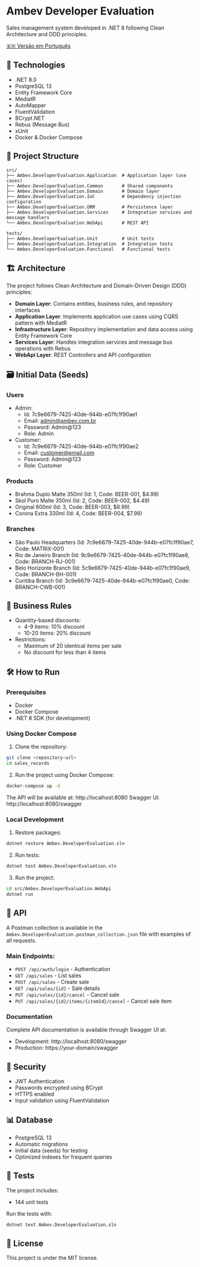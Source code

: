# Ambev Developer Evaluation

Sales management system developed in .NET 8 following Clean Architecture and DDD principles.

[🇧🇷 Versão em Português](README.pt-BR.md)

## 🚀 Technologies

- .NET 8.0
- PostgreSQL 13
- Entity Framework Core
- MediatR
- AutoMapper
- FluentValidation
- BCrypt.NET
- Rebus (Message Bus)
- xUnit
- Docker & Docker Compose

## 📁 Project Structure

```
src/
├── Ambev.DeveloperEvaluation.Application  # Application layer (use cases)
├── Ambev.DeveloperEvaluation.Common       # Shared components
├── Ambev.DeveloperEvaluation.Domain       # Domain layer
├── Ambev.DeveloperEvaluation.IoC          # Dependency injection configuration
├── Ambev.DeveloperEvaluation.ORM          # Persistence layer
├── Ambev.DeveloperEvaluation.Services     # Integration services and message handlers
└── Ambev.DeveloperEvaluation.WebApi       # REST API

tests/
├── Ambev.DeveloperEvaluation.Unit         # Unit tests
├── Ambev.DeveloperEvaluation.Integration  # Integration tests
└── Ambev.DeveloperEvaluation.Functional   # Functional tests
```

## 🏗️ Architecture

The project follows Clean Architecture and Domain-Driven Design (DDD) principles:

- **Domain Layer**: Contains entities, business rules, and repository interfaces
- **Application Layer**: Implements application use cases using CQRS pattern with MediatR
- **Infrastructure Layer**: Repository implementation and data access using Entity Framework Core
- **Services Layer**: Handles integration services and message bus operations with Rebus
- **WebApi Layer**: REST Controllers and API configuration

## 🗃️ Initial Data (Seeds)

### Users

- Admin:
  - Id: 7c9e6679-7425-40de-944b-e07fc1f90ae1
  - Email: admin@ambev.com.br
  - Password: Admin@123
  - Role: Admin
- Customer:
  - Id: 7c9e6679-7425-40de-944b-e07fc1f90ae2
  - Email: customer@email.com
  - Password: Admin@123
  - Role: Customer

### Products

- Brahma Duplo Malte 350ml (Id: 1, Code: BEER-001, $4.99)
- Skol Puro Malte 350ml (Id: 2, Code: BEER-002, $4.49)
- Original 600ml (Id: 3, Code: BEER-003, $8.99)
- Corona Extra 330ml (Id: 4, Code: BEER-004, $7.99)

### Branches

- São Paulo Headquarters (Id: 7c9e6679-7425-40de-944b-e07fc1f90ae7, Code: MATRIX-001)
- Rio de Janeiro Branch (Id: 9c9e6679-7425-40de-944b-e07fc1f90ae8, Code: BRANCH-RJ-001)
- Belo Horizonte Branch (Id: 5c9e6679-7425-40de-944b-e07fc1f90ae9, Code: BRANCH-BH-001)
- Curitiba Branch (Id: 3c9e6679-7425-40de-944b-e07fc1f90ae0, Code: BRANCH-CWB-001)

## 🚦 Business Rules

- Quantity-based discounts:
  - 4-9 items: 10% discount
  - 10-20 items: 20% discount
- Restrictions:
  - Maximum of 20 identical items per sale
  - No discount for less than 4 items

## 🛠️ How to Run

### Prerequisites

- Docker
- Docker Compose
- .NET 8 SDK (for development)

### Using Docker Compose

1. Clone the repository:

```bash
git clone <repository-url>
cd sales_records
```

2. Run the project using Docker Compose:

```bash
docker-compose up -d
```

The API will be available at: http://localhost:8080
Swagger UI: http://localhost:8080/swagger

### Local Development

1. Restore packages:

```bash
dotnet restore Ambev.DeveloperEvaluation.sln
```

2. Run tests:

```bash
dotnet test Ambev.DeveloperEvaluation.sln
```

3. Run the project:

```bash
cd src/Ambev.DeveloperEvaluation.WebApi
dotnet run
```

## 📡 API

A Postman collection is available in the `Ambev.DeveloperEvaluation.postman_collection.json` file with examples of all requests.

### Main Endpoints:

- `POST /api/auth/login` - Authentication
- `GET /api/sales` - List sales
- `POST /api/sales` - Create sale
- `GET /api/sales/{id}` - Sale details
- `PUT /api/sales/{id}/cancel` - Cancel sale
- `PUT /api/sales/{id}/items/{itemId}/cancel` - Cancel sale item

### Documentation

Complete API documentation is available through Swagger UI at:

- Development: http://localhost:8080/swagger
- Production: https://your-domain/swagger

## 🔐 Security

- JWT Authentication
- Passwords encrypted using BCrypt
- HTTPS enabled
- Input validation using FluentValidation

## 📊 Database

- PostgreSQL 13
- Automatic migrations
- Initial data (seeds) for testing
- Optimized indexes for frequent queries

## 🧪 Tests

The project includes:

- 144 unit tests

Run the tests with:

```bash
dotnet test Ambev.DeveloperEvaluation.sln
```

## 📝 License

This project is under the MIT license.
